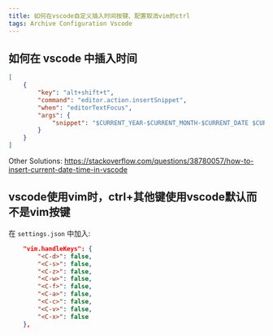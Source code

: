 ```yaml
---
title: 如何在vscode自定义插入时间按键、配置取消vim的ctrl
tags: Archive Configuration Vscode
---
```


## 如何在 vscode 中插入时间

```json
[
    {
        "key": "alt+shift+t",
        "command": "editor.action.insertSnippet",
        "when": "editorTextFocus",
        "args": {
            "snippet": "$CURRENT_YEAR-$CURRENT_MONTH-$CURRENT_DATE $CURRENT_HOUR:$CURRENT_MINUTE:$CURRENT_SECOND"
        }
    }
]
```

Other Solutions: https://stackoverflow.com/questions/38780057/how-to-insert-current-date-time-in-vscode

## vscode使用vim时，ctrl+其他键使用vscode默认而不是vim按键
在 `settings.json` 中加入: 
```json
    "vim.handleKeys": {
        "<C-d>": false,
        "<C-s>": false,
        "<C-z>": false,
        "<C-w>": false,
        "<C-f>": false,
        "<C-a>": false,
        "<C-c>": false,
        "<C-v>": false,
        "<C-x>": false
    },
```